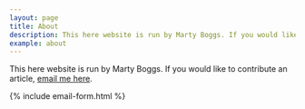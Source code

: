 ```yaml
---
layout: page
title: About
description: This here website is run by Marty Boggs. If you would like to contribute an article, email me here.
example: about
---
```

This here website is run by Marty Boggs.
If you would like to contribute an article, <a href="mailto:whack47@gmail.com&subject=Three.js%20World%20%2D%20Article">email me here</a>.

{% include email-form.html %}